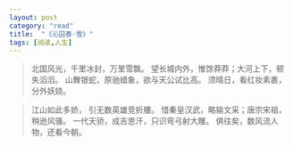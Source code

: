 ```yaml
---
layout: post
category: "read"
title:  "《沁园春·雪》"
tags: [阅读,人生]
---
```

>北国风光，千里冰封，万里雪飘。
>望长城内外，惟馀莽莽；大河上下，顿失滔滔。
>山舞银蛇，原驰蜡象，欲与天公试比高。
>须晴日，看红妆素裹，分外妖娆。

>江山如此多娇，
>引无数英雄竞折腰。
>惜秦皇汉武，略输文采；唐宗宋祖，稍逊风骚。
>一代天骄，成吉思汗，只识弯弓射大雕。
>俱往矣，数风流人物，还看今朝。